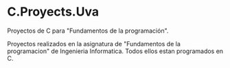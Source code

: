 # C.Proyects.Uva
Proyectos de C para "Fundamentos de la programación".

Proyectos realizados en la asignatura de "Fundamentos de la programacion" de Ingenieria Informatica.
Todos ellos estan programados en C.
